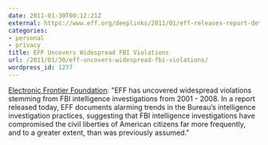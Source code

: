 ```yaml
---
date: 2011-01-30T00:12:21Z
external: https://www.eff.org/deeplinks/2011/01/eff-releases-report-detailing-fbi-intelligence
categories:
- personal
- privacy
title: EFF Uncovers Widespread FBI Violations
url: /2011/01/30/eff-uncovers-widespread-fbi-violations/
wordpress_id: 1277
---
```


<a href="https://www.eff.org/deeplinks/2011/01/eff-releases-report-detailing-fbi-intelligence">Electronic Frontier Foundation</a>: "EFF has uncovered widespread violations stemming from FBI intelligence investigations from 2001 - 2008. In a report released today, EFF documents alarming trends in the Bureau’s intelligence investigation practices, suggesting that FBI intelligence investigations have compromised the civil liberties of American citizens far more frequently, and to a greater extent, than was previously assumed."
